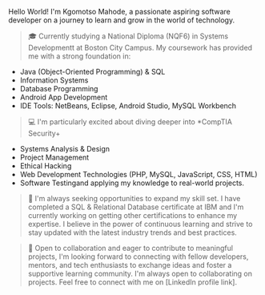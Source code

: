 Hello World! I'm Kgomotso Mahode, a passionate aspiring software developer on a journey to learn and grow in the world of technology. 
> 🎓 Currently studying a National Diploma (NQF6) in Systems Developmentt at Boston City Campus. My coursework has provided me with a strong foundation in:

* Java (Object-Oriented Programming) & SQL
* Information Systems
* Database Programming  
* Android App Development
* IDE Tools: NetBeans, Eclipse, Android Studio, MySQL Workbench 

> 💻 I'm particularly excited about diving deeper into
*CompTIA Security+
* Systems Analysis & Design
* Project Management
* Ethical Hacking
* Web Development Technologies (PHP, MySQL, JavaScript, CSS, HTML)
* Software Testingand applying my knowledge to real-world projects. 

> 🌱 I'm always seeking opportunities to expand my skill set. I have completed a SQL & Relational Database certificate at IBM and I'm currently working on getting other certifications to enhance my expertise. I believe in the power of continuous learning and strive to stay updated with the latest industry trends and best practices.

> 🚀 Open to collaboration and eager to contribute to meaningful projects, I'm looking forward to connecting with fellow developers, mentors, and tech enthusiasts to exchange ideas and foster a supportive learning community. I'm always open to collaborating on projects. Feel free to connect with me on [LinkedIn profile link].
<!---
Kgomotso-Mahode/Kgomotso-Mahode is a ✨ special ✨ repository because its `README.md` (this file) appears on your GitHub profile.
You can click the Preview link to take a look at your changes.
--->
